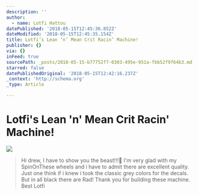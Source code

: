 ```yaml
---
description: ''
author:
  - name: Lotfi Hattou
datePublished: '2018-05-15T12:45:36.852Z'
dateModified: '2018-05-15T12:45:35.154Z'
title: Lotfi’s Lean ‘n’ Mean Crit Racin’ Machine!
publisher: {}
via: {}
inFeed: true
sourcePath: _posts/2018-05-15-b77752f7-0303-495e-951a-fbb52f9f64b3.md
starred: false
datePublishedOriginal: '2018-05-15T12:42:16.237Z'
_context: 'http://schema.org'
_type: Article

---
```

# Lotfi's Lean 'n' Mean Crit Racin' Machine!
![](https://the-grid-user-content.s3-us-west-2.amazonaws.com/005996e2-caa2-4480-8084-b51fff3271d9.jpg)

> Hi drew,
> I have to show you the beast!!!
> I'm very glad with my SpinOnThese wheels and i have to admit there are excellent quality. 
> Just one think if i knew i took the classic grey colors for the decals. 
> But in all black there are Rad!
> Thank you for building these machine.
> Best 
> Lotfi